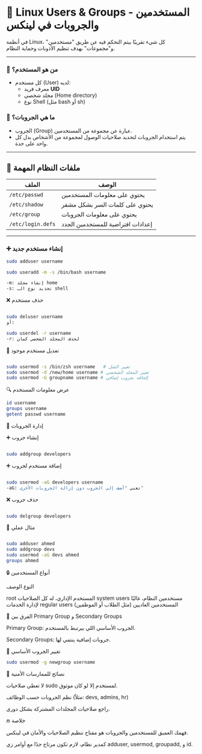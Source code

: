 # 👥 Linux Users & Groups - المستخدمين والجروبات في لينكس

في أنظمة Linux، كل شيء تقريبًا بيتم التحكم فيه عن طريق "مستخدمين" و"مجموعات" بهدف تنظيم الأذونات وحماية النظام.

---

### 👤 من هو المستخدم؟
- كل مستخدم (User) لديه:
  - معرف فريد **UID**
  - مجلد شخصي (Home directory)
  - نوع Shell (مثل bash أو sh)

### 👥 ما هي الجروبات؟
- الجروب (Group) عبارة عن مجموعة من المستخدمين.
- يتم استخدام الجروبات لتحديد صلاحيات الوصول لمجموعة من الأشخاص بدل كل واحد على حدة.

---

## 🧾 ملفات النظام المهمة

| الملف | الوصف |
|-------|--------|
| `/etc/passwd` | يحتوي على معلومات المستخدمين |
| `/etc/shadow` | يحتوي على كلمات السر بشكل مشفر |
| `/etc/group`  | يحتوي على معلومات الجروبات |
| `/etc/login.defs` | إعدادات افتراضية للمستخدمين الجدد |

---



### ➕ إنشاء مستخدم جديد
```bash
sudo adduser username

sudo useradd -m -s /bin/bash username

-m: إنشاء مجلد home
-s: تحديد نوع الـ shell
```


❌ حذف مستخدم

 ```bash

sudo deluser username
أو:

sudo userdel -r username
-r: لحذف المجلد الشخصي كمان
```


🧪 تعديل مستخدم موجود
 ```bash

sudo usermod -s /bin/zsh username   # تغيير الشل
sudo usermod -d /new/home username # تغيير المجلد الشخصي
sudo usermod -G groupname username # إلحاقه بجروب إضافي
```


🔍 عرض معلومات المستخدم
 ```bash
id username
groups username
getent passwd username
```


👥 إدارة الجروبات

➕ إنشاء جروب
 ```bash

sudo addgroup developers
```


➕ إضافة مستخدم لجروب
 ```bash

sudo usermod -aG developers username
-aG: تعني "أضف إلى الجروب دون إزالة الجروبات الأخرى"
```


❌ حذف جروب
 ```bash

sudo delgroup developers
```


🧪 مثال عملي
 ```bash

sudo adduser ahmed
sudo addgroup devs
sudo usermod -aG devs ahmed
groups ahmed
```


🔒 أنواع المستخدمين

النوع	الوصف

root	المستخدم الإداري، له كل الصلاحيات
system users	مستخدمين النظام، غالبًا لإدارة الخدمات
regular users	المستخدمين العاديين (مثل الطلاب أو الموظفين)

🧠 الفرق بين Primary Group و Secondary Groups

Primary Group: الجروب الأساسي اللي بيرتبط بالمستخدم.

Secondary Groups: جروبات إضافية ينتمي لها.

🔁 تغيير الجروب الأساسي

 ```bash
sudo usermod -g newgroup username
```

📌 نصائح للممارسات الأمنية

لا تعطي صلاحيات sudo لمستخدم إلا لو كان موثوق.

نظم الجروبات حسب الوظائف (مثلاً: devs, admins, hr)

راجع صلاحيات المجلدات المشتركة بشكل دوري.

🔚 خلاصة

فهمك العميق للمستخدمين والجروبات هو مفتاح تنظيم الصلاحيات والأمان في لينكس.

كمدير نظام، لازم تكون مرتاح جدًا مع أوامر زي adduser, usermod, groupadd, و id.
